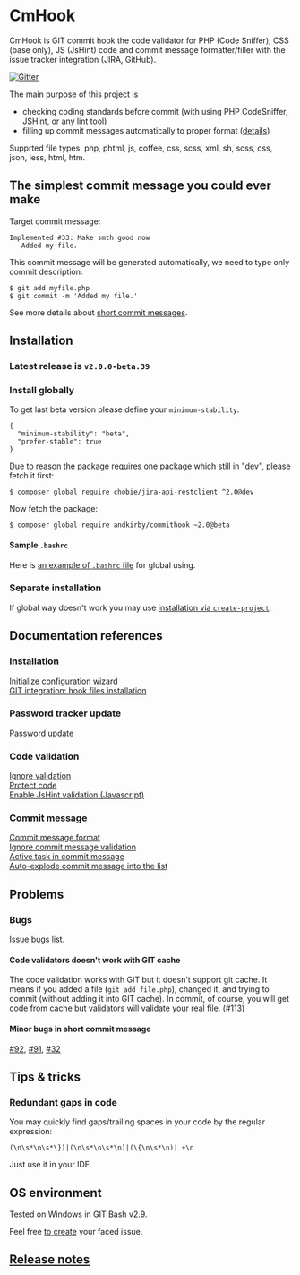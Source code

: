 # CmHook

CmHook is GIT commit hook the code validator for PHP (Code Sniffer), CSS (base only), JS (JsHint) code and commit message formatter/filler with the issue tracker integration (JIRA, GitHub).

[![Gitter](https://badges.gitter.im/Join%20Chat.svg)](https://gitter.im/andkirby/commithook?utm_source=badge&utm_medium=badge&utm_campaign=pr-badge&utm_content=badge)

The main purpose of this project is
 - checking coding standards before commit (with using PHP CodeSniffer, JSHint, or any lint tool)
 - filling up commit messages automatically to proper format ([details](docs/commit-msg.md))

Supprted file types: php, phtml, js, coffee, css, scss, xml, sh, scss, css, json, less, html, htm.

## The simplest commit message you could ever make
Target commit message:
```
Implemented #33: Make smth good now
 - Added my file.
```
This commit message will be generated automatically, we need to type only commit description:
```
$ git add myfile.php
$ git commit -m 'Added my file.'
```
See more details about [short commit messages](docs/commit-msg.md).

## Installation
### Latest release is `v2.0.0-beta.39`
### Install globally
To get last beta version please define your `minimum-stability`.
```
{
  "minimum-stability": "beta",
  "prefer-stable": true
}
```

Due to reason the package requires one package which still in "dev", please fetch it first:
```shell
$ composer global require chobie/jira-api-restclient ^2.0@dev
```

Now fetch the package:
```shell
$ composer global require andkirby/commithook ~2.0@beta
```

#### Sample `.bashrc`
Here is [an example of `.bashrc` file](docs/example-bashrc.md) for global using.

### Separate installation
If global way doesn't work you may use [installation via `create-project`](docs/install-create-project.md).

## Documentation references
### Installation
[Initialize configuration wizard](docs/example-quick-wizard.md)<br>
[GIT integration: hook files installation](docs/hooks-installation.md)<br>
### Password tracker update
[Password update](docs/example-wizard.md#password-reset)<br>
### Code validation
[Ignore validation](docs/exclude-code-validation.md)<br>
[Protect code](docs/protect-code.md)<br>
[Enable JsHint validation (Javascript)](docs/jshint-setup.md)<br>
### Commit message
[Commit message format](docs/commit-msg.md)<br>
[Ignore commit message validation](docs/commit-msg-ignore.md)<br>
[Active task in commit message](docs/active-task.md)<br>
[Auto-explode commit message into the list](docs/config-message.md)<br>

## Problems
### Bugs
[Issue bugs list](../../labels/bug).
#### Code validators doesn't work with GIT cache
The code validation works with GIT but it doesn't support git cache. It means if you added a file (`git add file.php`), changed it, and trying to commit (without adding it into GIT cache). In commit, of course, you will get code from cache but validators will validate your real file. ([#113](../../issues/113))
#### Minor bugs in short commit message
[#92](../../issues/92), [#91](../../issues/91), [#32](../../issues/32)

## Tips & tricks
### Redundant gaps in code
You may quickly find gaps/trailing spaces in your code by the regular expression:
```
(\n\s*\n\s*\})|(\n\s*\n\s*\n)|(\{\n\s*\n)| +\n
```
Just use it in your IDE.

## OS environment
Tested on Windows in GIT Bash v2.9.

Feel free [to create](../../issues/new "Add a new issue") your faced issue.

## [Release notes](docs/release-notes.md)
